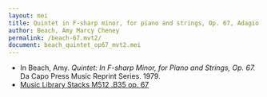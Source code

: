 ```yaml
---
layout: mei
title: Quintet in F-sharp minor, for piano and strings, Op. 67, Adagio espressivo
author: Beach, Amy Marcy Cheney
permalink: /beach-67.mvt2/
document: beach_quintet_op67_mvt2.mei
---
```


- In Beach, Amy. *Quintet: In F-sharp Minor, for Piano and Strings, Op. 67.* Da Capo Press Music Reprint Series. 1979.
- <a href="https://tufts-primo.hosted.exlibrisgroup.com/permalink/f/14dinuo/01TUN_ALMA2183367040003851">Music Library Stacks M512 .B35 op. 67</a>
